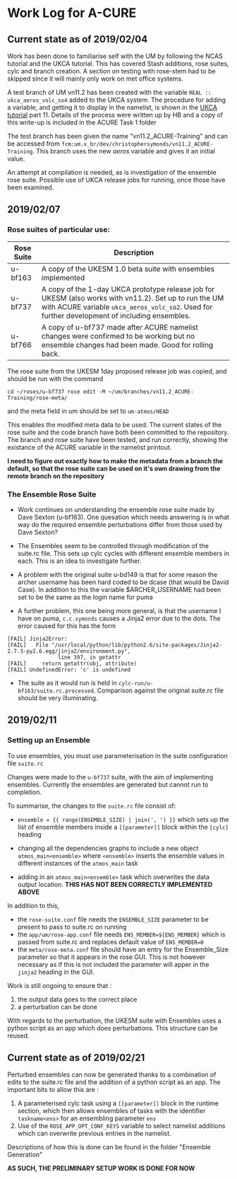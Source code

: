 # Work Log for A-CURE

## Current state as of 2019/02/04

Work has been done to familiarise self with the UM by following the NCAS tutorial and the UKCA tutorial. This has covered Stash additions, rose suites, cylc and branch creation. A section on testing with rose-stem had to be skipped since it will mainly only work on met office systems.

A test branch of UM vn11.2 has been created with the variable `REAL :: ukca_aeros_volc_so4` added to the UKCA system. The procedure for adding a variable, and getting it to display in the namelist, is shown in the [UKCA tutorial](http://www.ukca.ac.uk/wiki/index.php/UKCA_Chemistry_and_Aerosol_Tutorials_at_vn10.9) part 11. Details of the process were written up by HB and a copy of this write-up is included in the ACURE Task 1 folder

The test branch has been given the name "vn11.2_ACURE-Training" and can be accessed from `fcm:um.x_br/dev/christophersymonds/vn11.2_ACURE-Training`. This branch uses the new _aeros_ variable and gives it an initial value.

An attempt at compilation is needed, as is investigation of the ensemble rose suite. Possible use of UKCA release jobs for running, once those have been examined.

## 2019/02/07

### Rose suites of particular use:


|Rose Suite|Description|
|-|-|
|u-bf163|A copy of the UKESM 1.0 beta suite with ensembles implemented|
|u-bf737|A copy of the 1-day UKCA prototype release job for UKESM (also works with vn11.2). Set up to run the UM with ACURE variable `ukca_aeros_volc_so2`. Used for further development of including ensembles.|
|u-bf766|A copy of u-bf737 made after ACURE namelist changes were confirmed to be working but no ensemble changes had been made. Good for rolling back.|

The rose suite from the UKESM 1day proposed release job was copied, and should be run with the command

`cd ~/roses/u-bf737
rose edit -M ~/um/branches/vn11.2_ACURE-Training/rose-meta/`

and the meta field in um should be set to `um-atmos/HEAD`

This enables the modified meta data to be used. The current states of the rose suite and the code branch have both been committed to the repository. The branch and rose suite have been tested, and run correctly, showing the existance of the ACURE variable in the namelist printout.

**I need to figure out exactly how to make the metadata from a branch the default, so that the rose suite can be used on it's own
drawing from the remote branch on the repository**

### The Ensemble Rose Suite

* Work continues on understanding the ensemble rose suite made by Dave Sexton (u-bf163). One quesation which needs answering is in what way do the required ensemble perturbations differ from those used by Dave Sexton?

* The Ensembles seem to be controlled through modification of the suite.rc file. This sets up cylc cycles with different ensemble members in each. This is an idea to investigate further.

* A problem with the original suite u-bd149 is that for some reason the archer username has been hard coded to be dcase (that would be David Case). In addition to this the variable $ARCHER_USERNAME had been set to be the same as the login name for puma

* A further problem, this one being more general, is that the username I have on puma, `c.c.symonds` causes a Jinja2 error due to the dots. The error caused for this has the form 

```[FAIL] cylc validate -v --strict u-bf163 # return-code=1, stderr=  
[FAIL] Jinja2Error:
[FAIL]   File "/usr/local/python/lib/python2.6/site-packages/Jinja2-2.7.3-py2.6.egg/jinja2/environment.py", 
                line 397, in getattr
[FAIL]     return getattr(obj, attribute)
[FAIL] UndefinedError: 'c' is undefined
```
* The suite as it would run is held in `cylc-run/u-bf163/suite.rc.processed`. Comparison against the original suite.rc file should be very illuminating.

## 2019/02/11

### Setting up an Ensemble

To use ensembles, you must use parameterisation in the suite configuration file `suite.rc`

Changes were made to the `u-bf737` suite, with the aim of implementing ensembles. Currently the ensembles are generated but cannot run to completion. 

To summarise, the changes to the `suite.rc` file consist of:
* `ensemble = {{ range(ENSEMBLE_SIZE) | join(', ') }}` which sets up the list of ensemble members inside a `[[parameter]]` block within the `[cylc]` heading

* changing all the dependencies graphs to include a new object `atmos_main<ensemble>` where `<ensemble>` inserts the ensemble values in different instances of the `atmos_main` task

* adding in an `atmos_main<ensemble>` task which overwrites the data output location. **THIS HAS NOT BEEN CORRECTLY IMPLEMENTED ABOVE**

In addition to this, 

* the `rose-suite.conf` file needs the `ENSEMBLE_SIZE` parameter to be present to pass to suite.rc on running
* the `app/um/rose-app.conf` file needs `ENS_MEMBER=${ENS_MEMBER}` which is passed from suite.rc and replaces default value of `ENS_MEMBER=0`
* the `meta/rose-meta.conf` file should have an entry for the Ensemble_Size parameter so that it appears in the rose GUI. This is not however necessary as if this is not included the parameter will apper in the `jinja2` heading in the GUI. 

Work is still ongoing to ensure that :
1. the output data goes to the correct place
2. a perturbation can be done

With regards to the perturbation, the UKESM suite with Ensembles uses a python script as an app which does perturbations. This structure can be reused.


## Current state as of 2019/02/21

Perturbed ensembles can now be generated thanks to a combination of edits to the suite.rc file and the addition of a python script as an app. The important bits to allow this are :
1. A parameterised cylc task using a `[[parameter]]` block in the runtime section, which then allows ensembles of tasks with the identifier `taskname<ens>` for an ensembling parameter `ens`
2. Use of the `ROSE_APP_OPT_CONF_KEYS` variable to select namelist additions which can overwrite previous entries in the namelist.

Descriptions of how this is done can be found in the folder "Ensemble Generation"

**AS SUCH, THE PRELIMINARY SETUP WORK IS DONE FOR NOW**

